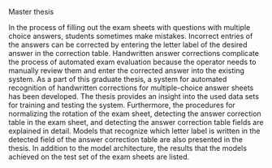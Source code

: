 Master thesis

In the process of filling out the exam sheets with questions with multiple choice answers, students sometimes make mistakes. Incorrect entries of the answers can be corrected by entering the letter label of the desired answer in the correction table. Handwritten answer corrections complicate the process of automated exam evaluation because the operator needs to manually review them and enter the corrected answer into the existing system. As a part of this graduate thesis, a system for automated recognition of handwritten corrections for multiple-choice answer sheets has been developed. The thesis provides an insight into the used data sets for training and testing the system. Furthermore, the procedures for normalizing the rotation of the exam sheet, detecting the answer correction table in the exam sheet, and detecting the answer correction table fields are explained in detail. Models that recognize which letter label is written in the detected field of the answer correction table are also presented in the thesis. In addition to the model architecture, the results that the models achieved on the test set of the exam sheets are listed.
